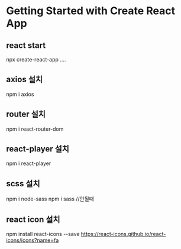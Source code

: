 # Getting Started with Create React App

## react start
npx create-react-app ....

## axios 설치
npm i axios

## router 설치
npm i react-router-dom

## react-player 설치
npm i react-player

## scss 설치
npm i node-sass
npm i sass //안될때

## react icon 설치 
npm install react-icons --save
https://react-icons.github.io/react-icons/icons?name=fa


<!-- env는 환경변수로 키값을 저장할 수 있음 (반드시 대문자로 써야됨) -->